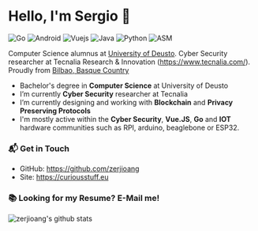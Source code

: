 # Hello, I'm Sergio 👋

![Go](https://img.shields.io/badge/Go-Expert-blue)
![Android](https://img.shields.io/badge/Android-Expert-blue)
![Vuejs](https://img.shields.io/badge/Vuejs-Expert-blue)
![Java](https://img.shields.io/badge/Java-Intermediate-green)
![Python](https://img.shields.io/badge/Python-Intermediate-green)
![ASM](https://img.shields.io/badge/Assembly-Beginner-yellow)

Computer Science alumnus at [University of Deusto](https://www.deusto.es/cs/Satellite/deusto/es/universidad-deusto). Cyber Security researcher at Tecnalia Research & Innovation (https://www.tecnalia.com/). Proudly from [Bilbao, Basque Country](https://www.basquecountry.eus/inicio/)

- Bachelor's degree in **Computer Science** at University of Deusto
- I’m currently **Cyber Security** researcher at Tecnalia
- I’m currently designing and working with **Blockchain** and **Privacy Preserving Protocols**
- I'm mostly active within the **Cyber Security**, **Vue.JS**, **Go** and **IOT** hardware communities such as RPI, arduino, beaglebone or ESP32.

### 📬 Get in Touch

- GitHub: https://github.com/zerjioang
- Site: https://curiousstuff.eu

### 📚 Looking for my Resume? E-Mail me!

![zerjioang's github stats](https://github-readme-stats.vercel.app/api?username=zerjioang&show_icons=true&hide_border=true)
